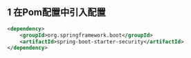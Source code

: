 ## 1 在Pom配置中引入配置
```xml
<dependency>
    <groupId>org.springframework.boot</groupId>
    <artifactId>spring-boot-starter-security</artifactId>
</dependency>
```

